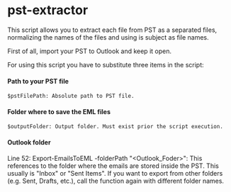 # pst-extractor
This script allows you to extract each file from PST as a separated files, normalizing the names of the files and using is subject as file names.

First of all, import your PST to Outlook and keep it open.

For using this script you have to substitute three items in the script:

#### Path to your PST file
    $pstFilePath: Absolute path to PST file. 
#### Folder where to save the EML files
    $outputFolder: Output folder. Must exist prior the script execution.
#### Outlook folder
Line 52:  Export-EmailsToEML -folderPath "<Outlook_Foder>": This references to the folder where the emails are stored inside the PST. This usually is "Inbox" or "Sent Items". If you want to export from other folders (e.g. Sent, Drafts, etc.), call the function again with different folder names.
